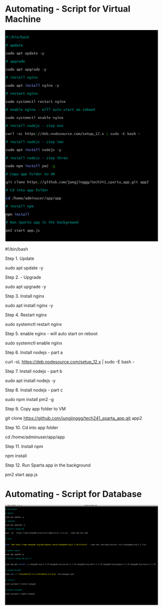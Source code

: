# Automating - Script for Virtual Machine

![Alt text](Task1.png)

#!/bin/bash

Step 1.  Update

sudo apt update -y

Step 2. - Upgrade

sudo apt upgrade -y

Step 3.  Install nginx

sudo apt install nginx -y

Step 4.  Restart nginx

sudo systemctl restart nginx

Step 5.  enable nginx - will auto start on reboot

sudo systemctl enable nginx

Step 6.  Install nodejs - part a

curl -sL https://deb.nodesource.com/setup_12.x | sudo -E bash -

Step 7.  Install nodejs - part b

sudo apt install nodejs -y

Step 8.  Install nodejs - part c

sudo npm install pm2 -g

Step 9.  Copy app folder to VM

git clone https://github.com/jungjinggg/tech241_sparta_app.git app2

Step 10.  Cd into app folder

cd /home/adminuser/app/app

Step 11.  Install npm

npm install

Step 12.  Run Sparta app in the background

pm2 start app.js

# Automating - Script for Database

![Alt text](updatedDBscript-1.png)